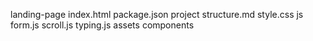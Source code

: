 landing-page
	index.html
	package.json
	project structure.md
	style.css
	js
		form.js
		scroll.js
		typing.js
	assets
	components
